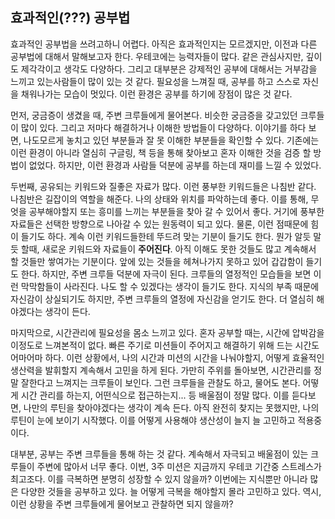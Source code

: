 ## 효과적인(???) 공부법

 효과적인 공부법을 쓰려고하니 어렵다. 아직은 효과적인지는 모르겠지만, 이전과 다른 공부법에 대해서 말해보고자 한다. 우테코에는 능력자들이 많다. 같은 관심사지만, 깊이도 제각각이고 생각도 다양하다. 그리고 대부분은 강제적인 공부에 대해서는 거부감을 느끼고 있는사람들이 많이 있는 것 같다. 필요성을 느껴질 때, 공부를 하고 스스로 자신을 채워나가는 모습이 멋있다. 이런 환경은 공부를 하기에 장점이 많은 것 같다.

 먼저, 궁금증이 생겼을 때, 주변 크루들에게 물어본다. 비슷한 궁금증을 갖고있던 크루들이 많이 있다. 그리고 저마다 해결하거나 이해한 방법들이 다양하다. 이야기를 하다 보면, 나도모르게 놓치고 있던 부분들과 잘 못 이해한 부분들을 확인할 수 있다. 기존에는 이런 환경이 아니라 열심히 구글링, 책 등을 통해 찾아보고 혼자 이해한 것을 검증 할 방법이 없었다. 하지만, 이런 환경과 사람들 덕분에 공부를 하는데 재미를 느낄 수 있었다.

 두번째, 공유되는 키워드와 질좋은 자료가 많다. 이런 풍부한 키워드들은 나침반 같다. 나침반은 길잡이의 역할을 해준다. 나의 상태와 위치를 파악하는데 좋다. 이를 통해, 무엇을 공부해야할지 또는 흥미를 느끼는 부분들을 찾아 갈 수 있어서 좋다. 거기에 풍부한 자료들은 선택한 방향으로 나아갈 수 있는 원동력이 되고 있다. 물론, 이런 점때문에 힘이 들기도 하다. 계속 이런 키워드들한테 뚜드려 맞는 기분이 들기도 한다. 뭔가 알듯 말듯 할때, 새로운 키워드와 자료들이 **주어진다**. 아직 이해도 못한 것들도 많고 계속해서 할 것들만 쌓여가는 기분이다. 앞에 있는 것들을 헤쳐나가지 못하고 있어 갑갑함이 들기도 한다. 하지만, 주변 크루들 덕분에 자극이 된다. 크루들의 열정적인 모습들을 보면 이런 막막함들이 사라진다. 나도 할 수 있겠다는 생각이 들기도 한다. 지식의 부족 때문에 자신감이 상실되기도 하지만, 주변 크루들의 열정에 자신감을 얻기도 한다. 더 열심히 해야겠다는 생각이 든다.

 마지막으로, 시간관리에 필요성을 몸소 느끼고 있다. 혼자 공부할 때는, 시간에 압박감을 이정도로 느껴본적이 없다. 빠른 주기로 미션들이 주어지고 해결하기 위해 드는 시간도 어마어마 하다. 이런 상황에서, 나의 시간과 미션의 시간을 나눠야할지, 어떻게 효율적인 생산력을 발휘할지 계속해서 고민을 하게 된다. 가만히 주위를 돌아보면, 시간관리를 정말 잘한다고 느껴지는 크루들이 보인다. 그런 크루들을 관찰도 하고, 물어도 본다. 어떻게 시간 관리를 하는지, 어떤식으로 접근하는지... 등 배울점이 정말 많다. 이를 듣다보면, 나만의 루틴을 찾아야겠다는 생각이 계속 든다. 아직 완전히 찾지는 못했지만, 나의 루틴이 눈에 보이기 시작했다. 이를 어떻게 사용해야 생산성이 늘지 늘 고민하고 적용중이다.

대부분, 공부는 주변 크루들을 통해 하는 것 같다. 계속해서 자극되고 배울점이 있는 크루들이 주변에 많아서 너무 좋다. 이번, 3주 미션은 지금까지 우테코 기간중 스트레스가 최고조다. 이를 극복하면 분명히 성장할 수 있지 않을까? 이번에는 지식뿐만 아니라 많은 다양한 것들을 공부하고 있다. 늘 어떻게 극복을 해야할지 몰라 고민하고 있다. 역시, 이런 상황을 주변 크루들에게 물어보고 관찰하면 되지 않을까?
